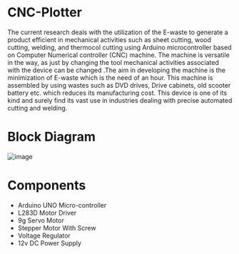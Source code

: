 # CNC-Plotter

The current research deals with the utilization of the E-waste to generate a product efficient in mechanical activities such as  sheet cutting, wood cutting, welding, and thermocol cutting using Arduino microcontroller based on Computer Numerical controller  (CNC) machine. The machine is versatile in the way, as just by changing the tool mechanical activities associated with the device can be  changed .The aim in developing the machine is the minimization of E-waste which is the need of an hour. This machine is assembled by  using wastes such as DVD drives, Drive cabinets, old scooter battery etc. which reduces its manufacturing cost. This device is one of its kind and surely find its vast use in industries dealing with precise automated cutting and welding. 


# Block Diagram

![image](https://github.com/user-attachments/assets/22b7b1ee-b576-407b-bb99-dce7e2a66394)


# Components

* Arduino UNO Micro-controller
* L283D Motor Driver
* 9g Servo Motor
* Stepper Motor With Screw
* Voltage Regulator
* 12v DC Power Supply

